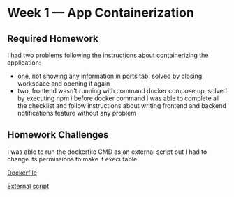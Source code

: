 # Week 1 — App Containerization

## Required Homework
I had two problems following the instructions about containerizing the application:
- one, not showing any information in ports tab, solved by closing workspace and opening it again
- two, frontend wasn't running with command docker compose up, solved by executing npm i before docker command
I was able to complete all the checklist and follow instructions about writing frontend and backend notifications feature without any problem

## Homework Challenges
I was able to run the dockerfile CMD as an external script but I had to change its permissions to make it executable

[Dockerfile](https://github.com/earodrigues/aws-bootcamp-cruddur-2023/blob/main/backend-flask/Dockerfile)

[External script](https://github.com/earodrigues/aws-bootcamp-cruddur-2023/blob/main/backend-flask/external-script.sh)
